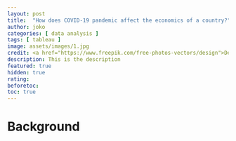 ```yaml
---
layout: post
title:  "How does COVID-19 pandemic affect the economics of a country?"
author: joko
categories: [ data analysis ]
tags: [ tableau ]
image: assets/images/1.jpg
credit: <a href="https://www.freepik.com/free-photos-vectors/design">Design vector created by freepik - www.freepik.com</a>
description: This is the description
featured: true
hidden: true
rating:
beforetoc: 
toc: true 
---
```


# Background